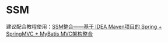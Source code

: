# SSM

建议配合教程使用：[SSM整合——基于 IDEA Maven项目的 Spring + SpringMVC + MyBatis MVC架构整合](https://blog.csdn.net/liyuanyue2017/article/details/96507642)
